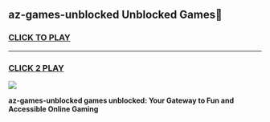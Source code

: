 
## az-games-unblocked Unblocked Games👋
<h3>
<a href="https://news.freeplayer.one?title=az-games-unblocked&ref=16F">CLICK TO PLAY</a></h3>
<hr>

<h3>
<a href="https://news.freeplayer.one?title=az-games-unblocked&ref=16F">CLICK 2 PLAY</a>
  
</h3>

<a href="https://news.freeplayer.one?title=az-games-unblocked&ref=16F/"><img src="https://clearcache.store/games.png"></a>


**az-games-unblocked games unblocked: Your Gateway to Fun and Accessible Online Gaming**
